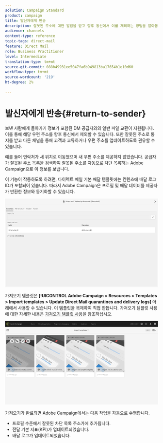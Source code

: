 ```yaml
---
solution: Campaign Standard
product: campaign
title: 발신자에게 반송
description: 잘못된 주소에 대한 알림을 받고 향후 통신에서 이를 제외하는 방법을 알아봅니다.
audience: channels
content-type: reference
topic-tags: direct-mail
feature: Direct Mail
role: Business Practitioner
level: Intermediate
translation-type: tm+mt
source-git-commit: 088b49931ee5047fa6b949813ba17654b1e10d60
workflow-type: tm+mt
source-wordcount: '219'
ht-degree: 2%

---
```



# 발신자에게 반송{#return-to-sender}

보낸 사람에게 돌아가기 정보가 포함된 DM 공급자와의 일반 파일 교환이 지원됩니다. 이를 통해 해당 우편 주소를 향후 통신에서 제외할 수 있습니다. 또한 잘못된 주소로 통지를 받고 다른 채널을 통해 고객과 교류하거나 우편 주소를 업데이트하도록 권유할 수 있습니다.

예를 들어 연락처가 새 위치로 이동했으며 새 우편 주소를 제공하지 않았습니다. 공급자가 잘못된 주소 목록을 검색하여 잘못된 주소를 자동으로 차단 목록하는 Adobe Campaign으로 이 정보를 보냅니다.

이 기능이 작동하도록 하려면, 다이렉트 메일 기본 배달 템플릿에는 컨텐츠에 배달 로그 ID가 포함되어 있습니다. 따라서 Adobe Campaign은 프로필 및 배달 데이터를 제공자가 반환한 정보와 동기화할 수 있습니다.

![](assets/direct_mail_return_sender_1.png)

가져오기 템플릿은 **[!UICONTROL Adobe Campaign > Resources > Templates > Import templates > Update Direct Mail quarantines and delivery logs]** 아래에서 사용할 수 있습니다. 이 템플릿을 복제하여 직접 만듭니다. 가져오기 템플릿 사용에 대한 자세한 내용은 [가져오기 템플릿 사용](../../automating/using/importing-data-with-import-templates.md#setting-up-import-templates)을 참조하십시오.

![](assets/direct_mail_return_sender_2.png)

가져오기가 완료되면 Adobe Campaign에서는 다음 작업을 자동으로 수행합니다.

* 프로필 수준에서 잘못된 차단 목록 주소가에 추가됩니다.
* 전달 기본 지표(KPI)가 업데이트되었습니다.
* 배달 로그가 업데이트되었습니다.
